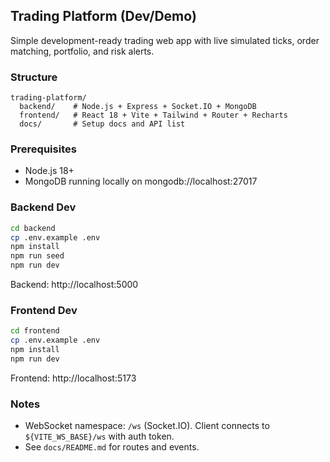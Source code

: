 ## Trading Platform (Dev/Demo)

Simple development-ready trading web app with live simulated ticks, order matching, portfolio, and risk alerts.

### Structure

```
trading-platform/
  backend/    # Node.js + Express + Socket.IO + MongoDB
  frontend/   # React 18 + Vite + Tailwind + Router + Recharts
  docs/       # Setup docs and API list
```

### Prerequisites

- Node.js 18+
- MongoDB running locally on mongodb://localhost:27017

### Backend Dev

```bash
cd backend
cp .env.example .env
npm install
npm run seed
npm run dev
```

Backend: http://localhost:5000

### Frontend Dev

```bash
cd frontend
cp .env.example .env
npm install
npm run dev
```

Frontend: http://localhost:5173

### Notes

- WebSocket namespace: `/ws` (Socket.IO). Client connects to `${VITE_WS_BASE}/ws` with auth token.
- See `docs/README.md` for routes and events.


